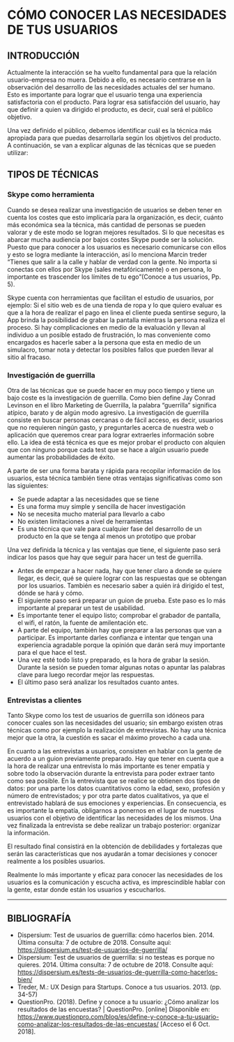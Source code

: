 # CÓMO CONOCER LAS NECESIDADES DE TUS USUARIOS

## INTRODUCCIÓN

Actualmente la interacción se ha vuelto fundamental para que la relación usuario-empresa no muera. Debido a ello, es necesario centrarse en la observación del desarrollo de las necesidades actuales del ser humano. Esto es importante para lograr que el usuario tenga una experiencia satisfactoria con el producto. Para lograr esa satisfacción del usuario, hay que definir a quien va dirigido el producto, es decir, cual será el público objetivo. 

Una vez definido el público, debemos identificar cuál es la técnica más apropiada para que puedas desarrollarla según los objetivos del producto.  A continuación, se van a explicar algunas de las técnicas que se pueden utilizar:

## TIPOS DE TÉCNICAS

### Skype como herramienta

Cuando se desea realizar una investigación de usuarios se deben tener en cuenta los costes que esto implicaría para la organización, es decir, cuánto más económica sea la técnica, más cantidad de personas se pueden valorar y de este modo se logran mejores resultados. 
Si lo que necesitas es abarcar mucha audiencia por bajos costes Skype puede ser la solución. Puesto que para conocer a los usuarios es necesario comunicarse con ellos y esto se logra mediante la interacción, así lo menciona Marcin treder “Tienes que salir a la calle y hablar de verdad con la gente. No importa si conectas con ellos por Skype (sales metafóricamente) o en persona, lo importante es trascender los límites de tu ego”(Conoce a tus usuarios, Pp. 5).

Skype cuenta con herramientas que facilitan el estudio de usuarios, por ejemplo: Si el sitio web es de una tienda de ropa y lo que quiero evaluar es que a la hora de realizar el pago en linea el cliente pueda sentirse seguro, la App brinda la posibilidad de grabar la pantalla mientras la persona realiza el proceso. Si hay complicaciones en medio de la evaluación y llevan al individuo a un posible estado de frustración, lo mas conveniente como encargados es hacerle saber a la persona que esta en medio de un simulacro, tomar nota y detectar los posibles fallos que pueden llevar al sitio al fracaso.

### Investigación de guerrilla 

Otra de las técnicas que se puede hacer en muy poco tiempo y tiene un bajo coste es la investigación de guerrilla. Como bien define Jay Conrad Levinson en el libro Marketing de Guerrilla, la palabra “guerrilla” significa atípico, barato y de algún modo agresivo. La investigación de guerrilla consiste en buscar personas cercanas o de fácil acceso, es decir, usuarios que no requieren ningún gasto, y preguntarles acerca de nuestra web o aplicación que queremos crear para lograr extraerles información sobre ello. La idea de está técnica es que es mejor probar el producto con alquien que con ninguno porque cada test que se hace a algún usuario puede aumentar las probabilidades de éxito. 

A parte de ser una forma barata y rápida para recopilar información de los usuarios, esta técnica también tiene otras ventajas significativas como son las siguientes:

- Se puede adaptar a las necesidades que se tiene
- Es una forma muy simple y sencilla de hacer investigación
- No se necesita mucho material para llevarlo a cabo
- No existen limitaciones a nivel de herramientas
- Es una técnica que vale para cualquier fase del desarrollo de un producto en la que se tenga al menos un prototipo que probar

Una vez definida la técnica y las ventajas que tiene, el siguiente paso será indicar los pasos que hay que seguir para hacer un test de guerrilla.

- Antes de empezar a hacer nada, hay que tener claro a donde se quiere llegar, es decir, qué se quiere lograr con las respuestas que se obtengan por los usuarios. También es necesario saber a quién irá dirigido el test, dónde se hará y cómo. 
- El siguiente paso será preparar un guion de prueba. Este paso es lo más importante al preparar un test de usabilidad.
- Es importante tener el equipo listo; comprobar el grabador de pantalla, el wifi, el ratón, la fuente de amilentación etc.
- A parte del equipo, también hay que preparar a las personas que van a participar. Es importante darles confianza e intentar que tengan una experiencia agradable porque la opinión que darán será muy importante para el que hace el test.
- Una vez esté todo listo y preparado, es la hora de grabar la sesión. Durante la sesión se pueden tomar algunas notas o apuntar las palabras clave para luego recordar mejor las respuestas. 
- El último paso será analizar los resultados cuanto antes.


### Entrevistas a clientes 

Tanto Skype como los test de usuarios de guerrilla son idóneos para conocer cuales son las necesidades del usuario; sin embargo existen otras técnicas como por ejemplo la realización de entrevistas. No hay una técnica mejor que la otra, la cuestión es sacar el máximo provecho a cada una. 

En cuanto a las entrevistas a usuarios, consisten en hablar con la gente de acuerdo a un guion previamente preparado. Hay que tener en cuenta que a la hora de realizar una entrevista lo más importante es tener empatía y sobre todo la observación durante la entrevista para poder extraer tanto como sea posible. En la entrevista que se realice se obtienen dos tipos de datos: por una parte los datos cuantitativos como la edad, sexo, profesión y número de entrevistados; y por otra parte datos cualitativos, ya que el entrevistado hablará de sus emociones y experiencias. En consecuencia, es es importante la empatía, obligarnos a ponernos en el lugar de nuestros usuarios con el objetivo de identificar las necesidades de los mismos. Una vez finalizada la entrevista se debe realizar un trabajo posterior: organizar la información. 

El resultado final consistirá en la obtención de debilidades y fortalezas que serán las características que nos ayudarán a tomar decisiones y conocer realmente a los posibles usuarios. 

Realmente lo más importante y eficaz para conocer las necesidades de los usuarios es la comunicación y escucha activa, es imprescindible hablar con la gente, estar donde están los usuarios y escucharlos. 

------------------------------------------------------------------------

## BIBLIOGRAFÍA

- Dispersium: Test de usuarios de guerrilla: cómo hacerlos bien. 2014. Última consulta: 7 de octubre de 2018. Consulte aquí: https://dispersium.es/test-de-usuarios-de-guerrilla/
- Dispersium: Test de usuarios de guerrilla: si no testeas es porque no quieres. 2014.  Última consulta: 7 de octubre de 2018. Consulte aquí: https://dispersium.es/tests-de-usuarios-de-guerrilla-como-hacerlos-bien/
- Treder, M.: UX Design para Startups. Conoce a tus usuarios. 2013. (pp. 34-57)
- QuestionPro. (2018). Define y conoce a tu usuario: ¿Cómo analizar los resultados de las encuestas? | QuestionPro. [online] Disponible en: https://www.questionpro.com/blog/es/define-y-conoce-a-tu-usuario-como-analizar-los-resultados-de-las-encuestas/ [Acceso el 6 Oct. 2018].
 
